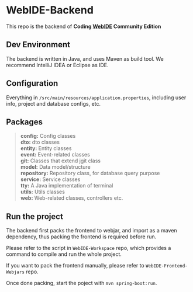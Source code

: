 # WebIDE-Backend

This repo is the backend of **Coding [WebIDE](https://ide.coding.net) Community Edition**

## Dev Environment

The backend is written in Java, and uses Maven as build tool. We recommend IntelliJ IDEA or Eclipse as IDE.

## Configuration

Everything in `/src/main/resources/application.properties`, including user info, project and database configs, etc.

## Packages

> **config:** Config classes  
> **dto:** dto classes  
> **entity:** Entity classes  
> **event:** Event-related classes  
> **git:** Classes that extend jgit class  
> **model:** Data model/structure  
> **repository:** Repository class, for database query purpose  
> **service:** Service classes  
> **tty:** A Java implementation of terminal  
> **utils:** Utils classes  
> **web:** Web-related classes, controllers etc.  

## Run the project

The backend first packs the frontend to webjar, and import as a maven dependency, thus packing the frontend is required before run.

Please refer to the script in `WebIDE-Workspace` repo, which provides a command to compile and run the whole project.

If you want to pack the frontend manually, please refer to `WebIDE-Frontend-Webjars` repo.

Once done packing, start the poject with `mvn spring-boot:run`.

